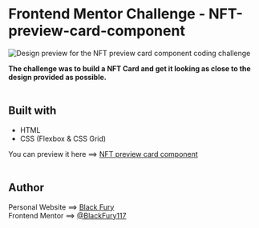 # Frontend Mentor Challenge - NFT-preview-card-component

![Design preview for the NFT preview card component coding challenge](./design/desktop-preview.jpg)

**The challenge was to build a NFT Card and get it looking as close to the design provided as possible.** <br><br>

## Built with

<ul>
<li>HTML</li>
<li>CSS (Flexbox & CSS Grid)</li>
</ul> 

You can preview it here ==> <a href="https://blackfury117.github.io/NFT-preview-card-component/">NFT preview card component</a> <br><br>

## Author

Personal Website ==> <a href="https://blackfury117.github.io/">Black Fury</a> <br>
Frontend Mentor ==> <a href="https://www.frontendmentor.io/profile/BlackFury117">@BlackFury117</a>
